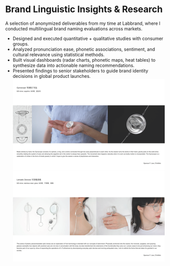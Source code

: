 # Brand Linguistic Insights & Research

A selection of anonymized deliverables from my time at Labbrand, where I conducted multilingual brand naming evaluations across markets.
* Designed and executed quantitative + qualitative studies with consumer groups.
* Analyzed pronunciation ease, phonetic associations, sentiment, and cultural relevance using statistical methods.
* Built visual dashboards (radar charts, phonetic maps, heat tables) to synthesize data into actionable naming recommendations.
* Presented findings to senior stakeholders to guide brand identity decisions in global product launches.
![alt text](<Spencer F. Liao Portfolio_Page_12.png>)![alt text](<Spencer F. Liao Portfolio_Page_13.png>)